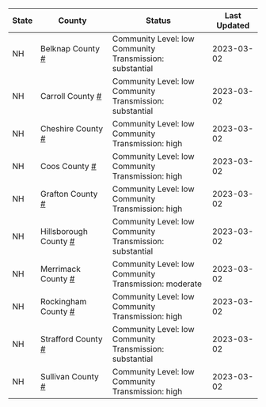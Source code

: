 State | County | Status | Last Updated
--- | --- | --- | --- 
NH | Belknap County <a href="#belknap_county">#</a> | <a name="belknap_county"></a>Community Level: low<br/>Community Transmission: substantial | 2023-03-02
NH | Carroll County <a href="#carroll_county">#</a> | <a name="carroll_county"></a>Community Level: low<br/>Community Transmission: substantial | 2023-03-02
NH | Cheshire County <a href="#cheshire_county">#</a> | <a name="cheshire_county"></a>Community Level: low<br/>Community Transmission: high | 2023-03-02
NH | Coos County <a href="#coos_county">#</a> | <a name="coos_county"></a>Community Level: low<br/>Community Transmission: high | 2023-03-02
NH | Grafton County <a href="#grafton_county">#</a> | <a name="grafton_county"></a>Community Level: low<br/>Community Transmission: high | 2023-03-02
NH | Hillsborough County <a href="#hillsborough_county">#</a> | <a name="hillsborough_county"></a>Community Level: low<br/>Community Transmission: substantial | 2023-03-02
NH | Merrimack County <a href="#merrimack_county">#</a> | <a name="merrimack_county"></a>Community Level: low<br/>Community Transmission: moderate | 2023-03-02
NH | Rockingham County <a href="#rockingham_county">#</a> | <a name="rockingham_county"></a>Community Level: low<br/>Community Transmission: high | 2023-03-02
NH | Strafford County <a href="#strafford_county">#</a> | <a name="strafford_county"></a>Community Level: low<br/>Community Transmission: substantial | 2023-03-02
NH | Sullivan County <a href="#sullivan_county">#</a> | <a name="sullivan_county"></a>Community Level: low<br/>Community Transmission: high | 2023-03-02
